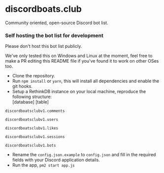 # discordboats.club
Community oriented, open-source Discord bot list.


### Self hosting the bot list for development

Please don't host this bot list publicly.

We've only tested this on Windows and Linux at the moment, feel free to make a PR editing this README file if you've found it to work on other OSes too.
* Clone the repository.
* Run `npm install` or `yarn`, this will install all dependencies and enable the git hooks.
* Setup a RethinkDB instance on your local machine, reproduce the following structure:  
\[database\]     \[table\]

`discordboatsclubv1.comments`

`discordboatsclubv1.users`

`discordboatsclubv1.likes`

`discordboatsclubv1.sessions`

`discordboatsclubv1.bots`
* Rename the `config.json.example` to `config.json` and fill in the required fields with your Discord application details.
* Run the app, `pm2 start app.js`
